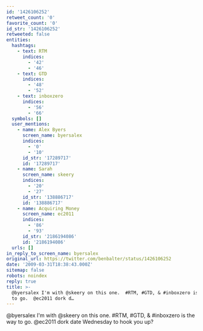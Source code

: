 ```yaml
---
id: '1426106252'
retweet_count: '0'
favorite_count: '0'
id_str: '1426106252'
retweeted: false
entities:
  hashtags:
    - text: RTM
      indices:
        - '42'
        - '46'
    - text: GTD
      indices:
        - '48'
        - '52'
    - text: inboxzero
      indices:
        - '56'
        - '66'
  symbols: []
  user_mentions:
    - name: Alex Byers
      screen_name: byersalex
      indices:
        - '0'
        - '10'
      id_str: '17289717'
      id: '17289717'
    - name: Sarah
      screen_name: skeery
      indices:
        - '20'
        - '27'
      id_str: '138886717'
      id: '138886717'
    - name: Acquiring Money
      screen_name: ec2011
      indices:
        - '86'
        - '93'
      id_str: '2186194086'
      id: '2186194086'
  urls: []
in_reply_to_screen_name: byersalex
original_url: https://twitter.com/benbalter/status/1426106252
date: '2009-03-31T18:38:43.000Z'
sitemap: false
robots: noindex
reply: true
title: >-
  @byersalex I'm with @skeery on this one.  #RTM, #GTD, & #inboxzero is the way
  to go.  @ec2011 dork d…
---
```


@byersalex I'm with @skeery on this one.  #RTM, #GTD, & #inboxzero is the way to go.  @ec2011 dork date Wednesday to hook you up?